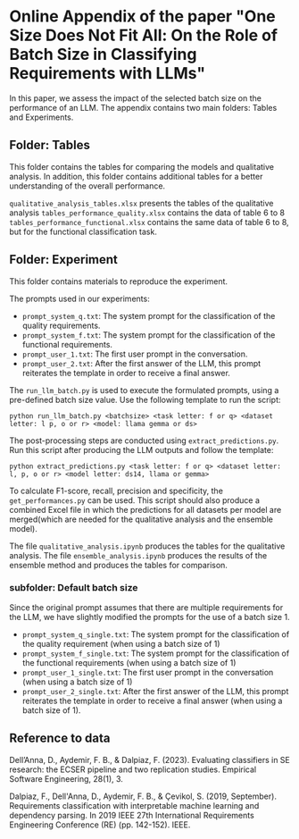 # Online Appendix of the paper "One Size Does Not Fit All: On the Role of Batch Size in Classifying Requirements with LLMs"

In this paper, we assess the impact of the selected batch size on the performance of an LLM.
The appendix contains two main folders: Tables and Experiments.

## Folder: Tables 
This folder contains the tables for comparing the models and qualitative analysis. In addition, this folder contains additional tables for a better understanding of the overall performance.

`qualitative_analysis_tables.xlsx` presents the tables of the qualitative analysis
`tables_performance_quality.xlsx` contains the data of table 6 to 8
`tables_performance_functional.xlsx` contains the same data of table 6 to 8, but for the functional classification task.


## Folder: Experiment
This folder contains materials to reproduce the experiment.

The prompts used in our experiments:
- `prompt_system_q.txt`: The system prompt for the classification of the quality requirements.
- `prompt_system_f.txt`: The system prompt for the classification of the functional requirements.
- `prompt_user_1.txt`: The first user prompt in the conversation.
- `prompt_user_2.txt`: After the first answer of the LLM, this prompt reiterates the template in order to receive a final answer.

The `run_llm_batch.py` is used to execute the formulated prompts, using a pre-defined batch size value. Use the following template to run the script:

```
python run_llm_batch.py <batchsize> <task letter: f or q> <dataset letter: l p, o or r> <model: llama gemma or ds>
```

The post-processing steps are conducted using `extract_predictions.py`. Run this script after producing the LLM outputs and follow the template: 

```
python extract_predictions.py <task letter: f or q> <dataset letter: l, p, o or r> <model letter: ds14, llama or gemma>
```

To calculate F1-score, recall, precision and specificity, the `get_performances.py` can be used. This script should also produce a combined Excel file in which the predictions for all datasets per model are merged(which are needed for the qualitative analysis and the ensemble model).

The file `qualitative_analysis.ipynb` produces the tables for the qualitative analysis.
The file `ensemble_analysis.ipynb` produces the results of the ensemble method and produces the tables for comparison.


### subfolder: Default batch size
Since the original prompt assumes that there are multiple requirements for the LLM, we have slightly modified the prompts for the use of a batch size 1.

- `prompt_system_q_single.txt`: The system prompt for the classification of the quality requirement (when using a batch size of 1)
- `prompt_system_f_single.txt`: The system prompt for the classification of the functional requirements (when using a batch size of 1)
- `prompt_user_1_single.txt`: The first user prompt in the conversation (when using a batch size of 1)
- `prompt_user_2_single.txt`: After the first answer of the LLM, this prompt reiterates the template in order to receive a final answer (when using a batch size of 1).


## Reference to data
Dell’Anna, D., Aydemir, F. B., & Dalpiaz, F. (2023). Evaluating classifiers in SE research: the ECSER pipeline and two replication studies. Empirical Software Engineering, 28(1), 3.

Dalpiaz, F., Dell'Anna, D., Aydemir, F. B., & Çevikol, S. (2019, September). Requirements classification with interpretable machine learning and dependency parsing. In 2019 IEEE 27th International Requirements Engineering Conference (RE) (pp. 142-152). IEEE.

